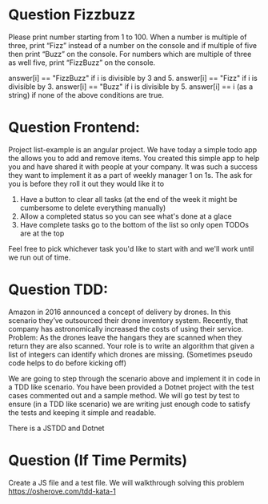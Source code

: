 # Question Fizzbuzz
Please print number starting from 1 to 100. When a number is multiple of three, print “Fizz” instead of a number on the console and if multiple of five then print “Buzz” on the console. For numbers which are multiple of three as well five, print “FizzBuzz” on the console.

answer[i] == "FizzBuzz" if i is divisible by 3 and 5.
answer[i] == "Fizz" if i is divisible by 3.
answer[i] == "Buzz" if i is divisible by 5.
answer[i] == i (as a string) if none of the above conditions are true.


# Question Frontend:
Project list-example is an angular project. We have today a simple todo app the allows you to add and remove items. You created this simple app to help you and have shared it with people at your company. It was such a success they want to implement it as a part of weekly manager 1 on 1s. The ask for you is before they roll it out they would like it to 
1) Have a button to clear all tasks (at the end of the week it might be cumbersome to delete everything manually)
2) Allow a completed status so you can see what's done at a glace
3) Have complete tasks go to the bottom of the list so only open TODOs are at the top

Feel free to pick whichever task you'd like to start with and we'll work until we run out of time. 

# Question TDD:

Amazon in 2016 announced a concept of delivery by drones. In this scenario they’ve outsourced their drone inventory system. Recently, that company has astronomically increased the costs of using their service. Problem: As the drones leave the hangars they are scanned when they return they are also scanned. Your role is to write an algorithm that given a list of integers can identify which drones are missing. (Sometimes pseudo code helps to do before kicking off)

We are going to step through the scenario above and implement it in code in a TDD like scenario. You have been provided a Dotnet project with the test cases commented out and a sample method. We will go test by test to ensure (in a TDD like scenario) we are writing just enough code to satisfy the tests and keeping it simple and readable.

There is a JSTDD and Dotnet

# Question (If Time Permits)
Create a JS file and a test file. We will walkthrough solving this problem https://osherove.com/tdd-kata-1 
